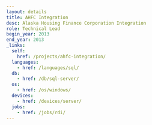 ```yaml
---
layout: details
title: AHFC Integration
desc: Alaska Housing Finance Corporation Integration
role: Technical Lead
begin_year: 2013
end_year: 2013
_links:
  self:
    href: /projects/ahfc-integration/
  languages:
    - href: /languages/sql/
  db:
    - href: /db/sql-server/
  os:
    - href: /os/windows/
  devices:
    - href: /devices/server/
  jobs:
    - href: /jobs/rdi/
---
```

